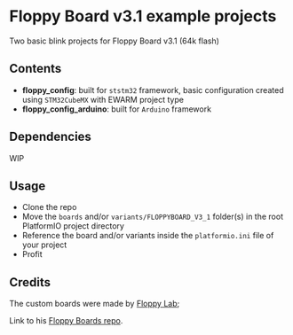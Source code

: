 # Floppy Board v3.1 example projects
Two basic blink projects for Floppy Board v3.1 (64k flash)

## Contents
- **floppy_config**: built for `ststm32` framework, basic configuration created using `STM32CubeMX` with EWARM project type
- **floppy_config_arduino**: built for `Arduino` framework

## Dependencies
WIP

## Usage
- Clone the repo
- Move the `boards` and/or `variants/FLOPPYBOARD_V3_1` folder(s) in the root PlatformIO project directory
- Reference the board and/or variants inside the `platformio.ini` file of your project
- Profit 


## Credits
The custom boards were made by [Floppy Lab](https://github.com/FloppyO1);

Link to his [Floppy Boards repo](https://github.com/FloppyO1/Floppy_Boards).
